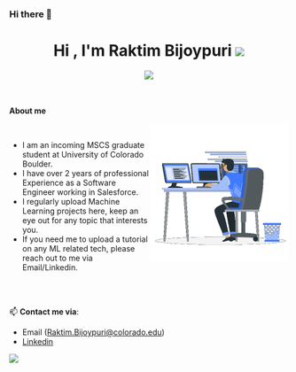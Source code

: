 ### Hi there 👋

<!--
**Rkbp-099/Rkbp-099** is a ✨ _special_ ✨ repository because its `README.md` (this file) appears on your GitHub profile.

Here are some ideas to get you started:

- 🔭 I’m currently working on ...
- 🌱 I’m currently learning ...
- 👯 I’m looking to collaborate on ...
- 🤔 I’m looking for help with ...
- 💬 Ask me about ...
- 📫 How to reach me: ...
- 😄 Pronouns: ...
- ⚡ Fun fact: ...
-->

<h1 align="center"><b>Hi , I'm Raktim Bijoypuri </b><img src="https://media.giphy.com/media/hvRJCLFzcasrR4ia7z/giphy.gif" width="35"></h1>

<p align="center">
  <a href="https://github.com/DenverCoder1/readme-typing-svg"><img src="https://readme-typing-svg.herokuapp.com?font=Time+New+Roman&color=cyan&size=25&center=true&vCenter=true&width=600&height=100&lines=Data+Science..&hearts;++;Machine+Learning+Engineer,;Computer+Science,;Software+Enginering,;Active+Learner/+Problem+Solver,;Love+to+learn+new+stuffs..<3"></a>
</p>
 
<br>



	
**About me**

<picture> <img align="right" src="https://github.com/0xAbdulKhalid/0xAbdulKhalid/raw/main/assets/mdImages/Right_Side.gif" width = 250px></picture>

<br>

- I am an incoming MSCS graduate student at University of Colorado Boulder.
- I have over 2 years of professional Experience as a Software Engineer working in Salesforce. 
- I regularly upload Machine Learning projects here, keep an eye out for any topic that interests you. 
- If you need me to upload a tutorial on any ML related tech, please reach out to me via Email/Linkedin.

<br><br>

📫 **Contact me via**:
- Email (Raktim.Bijoypuri@colorado.edu)
- [Linkedin](https://www.linkedin.com/in/raktimbijoypuri/)

![](https://komarev.com/ghpvc/?username=Rkbp-099&color=green)
